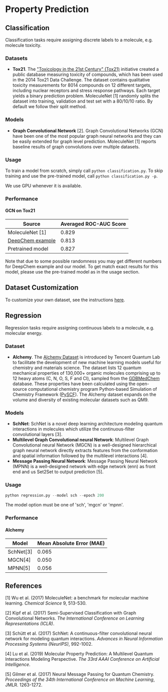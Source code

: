# Property Prediction

## Classification

Classification tasks require assigning discrete labels to a molecule, e.g. molecule toxicity.

### Datasets
- **Tox21**. The ["Toxicology in the 21st Century" (Tox21)](https://tripod.nih.gov/tox21/challenge/) initiative created
a public database measuring toxicity of compounds, which has been used in the 2014 Tox21 Data Challenge. The dataset
contains qualitative toxicity measurements for 8014 compounds on 12 different targets, including nuclear receptors and
stress response pathways. Each target yields a binary prediction problem. MoleculeNet [1] randomly splits the dataset
into training, validation and test set with a 80/10/10 ratio. By default we follow their split method.

### Models
- **Graph Convolutional Network** [2]. Graph Convolutional Networks (GCN) have been one of the most popular graph neural
networks and they can be easily extended for graph level prediction. MoleculeNet [1] reports baseline results of graph
convolutions over multiple datasets.

### Usage

To train a model from scratch, simply call `python classification.py`. To skip training and use the pre-trained model,
call `python classification.py -p`.

We use GPU whenever it is available.

### Performance

#### GCN on Tox21

| Source           | Averaged ROC-AUC Score |
| ---------------- | ---------------------- |
| MoleculeNet [1]  | 0.829                  |
| [DeepChem example](https://github.com/deepchem/deepchem/blob/master/examples/tox21/tox21_tensorgraph_graph_conv.py) | 0.813                  |
| Pretrained model | 0.827                  |

Note that due to some possible randomness you may get different numbers for DeepChem example and our model. To get
match exact results for this model, please use the pre-trained model as in the usage section.

## Dataset Customization

To customize your own dataset, see the instructions
[here](https://github.com/dmlc/dgl/tree/master/python/dgl/data/chem).

## Regression   

Regression tasks require assigning continuous labels to a molecule, e.g. molecular energy.

### Dataset  

- **Alchemy**. The [Alchemy Dataset](https://alchemy.tencent.com/) is introduced by Tencent Quantum Lab to facilitate the development of new machine learning models useful for chemistry and materials science. 
The dataset lists 12 quantum mechanical properties of 130,000+ organic molecules comprising up to 12 heavy atoms (C, N, O, S, F and Cl), sampled from the [GDBMedChem](http://gdb.unibe.ch/downloads/) database. 
These properties have been calculated using the open-source computational chemistry program Python-based Simulation of Chemistry Framework ([PySCF](https://github.com/pyscf/pyscf)). 
The Alchemy dataset expands on the volume and diversity of existing molecular datasets such as QM9.  

### Models  

- **SchNet**: SchNet is a novel deep learning architecture modeling quantum interactions in molecules which utilize the continuous-filter convolutional layers [3].   
- **Multilevel Graph Convolutional neural Network**: Multilevel Graph Convolutional neural Network (MGCN) is a well-designed hierarchical graph neural network directly extracts features from the conformation and spatial information followed by the multilevel interactions [4].    
- **Message Passing Neural Network**: Message Passing Neural Network (MPNN) is a well-designed network with edge network (enn) as front end and us Set2Set to output prediction [5].

### Usage

```py  
python regression.py --model sch --epoch 200
```  
The model option must be one of 'sch', 'mgcn' or 'mpnn'.  

### Performance    

#### Alchemy   

|Model        |Mean Absolute Error (MAE)|  
|-------------|-------------------------|
|SchNet[3]    |0.065|
|MGCN[4]      |0.050|
|MPNN[5]      |0.056|

## References
[1] Wu et al. (2017) MoleculeNet: a benchmark for molecular machine learning. *Chemical Science* 9, 513-530.

[2] Kipf et al. (2017) Semi-Supervised Classification with Graph Convolutional Networks.
*The International Conference on Learning Representations (ICLR)*.

[3] Schütt et al. (2017) SchNet: A continuous-filter convolutional neural network for modeling quantum interactions. 
*Advances in Neural Information Processing Systems (NeurIPS)*, 992-1002.

[4] Lu et al. (2019) Molecular Property Prediction: A Multilevel Quantum Interactions Modeling Perspective. 
*The 33rd AAAI Conference on Artificial Intelligence*. 

[5] Gilmer et al. (2017) Neural Message Passing for Quantum Chemistry. *Proceedings of the 34th International Conference on 
Machine Learning*, JMLR. 1263-1272.

